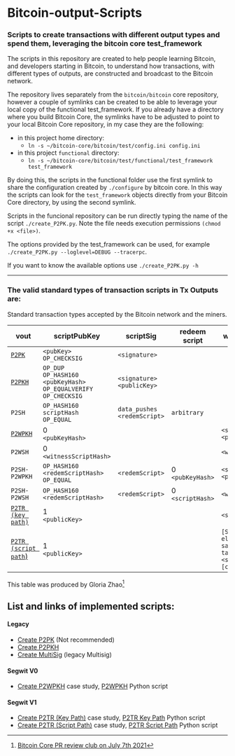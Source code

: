# Bitcoin-output-Scripts

### Scripts to create transactions with different output types and spend them, leveraging the bitcoin core test_framework

The scripts in this repository are created to help people learning Bitcoin, and developers starting in Bitcoin, to understand how transactions, with different types of outputs,  are constructed and broadcast to the Bitcoin network. 

The repository lives separately from the `bitcoin/bitcoin` core repository, however a couple of symlinks can  be created to be able to leverage your local copy of the functional test_framework. If you already have a directory where you build Bitcoin Core, the symlinks have to be adjusted to point to your local Bitcoin Core repository, in my case they are the following:
* in this project home directory: 
    * `ln -s ~/bitcoin-core/bitcoin/test/config.ini config.ini`
* in this project `functional` directory: 
    * `ln -s ~/bitcoin-core/bitcoin/test/functional/test_framework test_framework`

By doing this, the scripts in the functional folder use the first symlink to share the configuration created by `./configure` by bitcoin core. In this way the scripts can look for the `test_framework` objects directly from your Bitcoin Core directory, by using the second symlink.

Scripts in the funcional repository can be run directly typing the name of the script `./create_P2PK.py`. Note the file needs execution permissions `(chmod +x <file>)`.


The options provided by the test_framework can be used, for example `./create_P2PK.py --loglevel=DEBUG --tracerpc`. 

If you want to know the available options use `./create_P2PK.py -h`

---------------

### The valid standard types of transaction scripts in Tx Outputs are:


Standard transaction types accepted by the Bitcoin network and the miners.

| vout               	                 | scriptPubKey                                                        	            | scriptSig                   	  | redeem<br>script 	| witness-stack                                	                                |
|-------------------------------------	 |---------------------------------------------------------------------	            |-----------------------------	  |------------------	|------------------------------------------------------------------------------ |
| [`P2PK`](functional/create_P2PK.py)    | `<pubKey>`<br>`OP_CHECKSIG`                                           	        | `<signature>`                   |                  	|                                        	                                    |
| [`P2PKH`](functional/create_P2PKH.py)  | `OP_DUP`<br>`OP_HASH160`<br>`<pubKeyHash>`<br>`OP_EQUALVERIFY`<br>`OP_CHECKSIG` 	| `<signature>`<br>`<publicKey>`  |                  	|                                        	                                    |
| `P2SH`          	                     | `OP_HASH160`<br>`scriptHash`<br>`OP_EQUAL`                                	    | `data_pushes`<br>`<redemScript>`| `arbitrary`        	|                                        	                                    |
| [`P2WPKH`](functional/create_P2WPKH.py)| 0<br>`<pubKeyHash>`                                                             	|                             	  |                  	| `<signature>`<br>`<publicKey>`                                                |
| `P2WSH`              	             | 0<br>`<witnessScriptHash>`                                                      	|                             	  |                  	| `<witnessScript>`                                                             |
| `P2SH-P2WPKH`       	                 | `OP_HASH160`<br>`<redemScriptHash>`<br>`OP_EQUAL`                                | `<redemScript>`                 | 0<br>`<pubKeyHash>` | `<signature>`<br>`<publicKey>`                                                |
| `P2SH-P2WSH`         	                 | `OP_HASH160`<br>`<redemScriptHash>`                                            	| `<redemScript>`                 | 0<br>`<scriptHash>`	| `<witnessScript>`                                                             |
| [`P2TR (key path)`](functional/create_P2TR_Key_Path.py)    	             | 1<br>`<publicKey>`                                                             	|                             	  |                  	| `<signature>`                              	                                |
| [`P2TR (script path`)](functional/P2TR_Script_Path_Case_Study.md)               | 1<br>`<publicKey>`                                                             	|                             	  |                  	| `[Stack element(s) satisfying tapscript]`<br>`<script>`<br>`[control_block]`  |

This table was produced by Gloria Zhao[^1] 

## List and links of implemented scripts:

#### Legacy
* [Create P2PK](functional/create_P2PK.py) (Not recommended)
* [Create P2PKH](functional/create_P2PKH.py)
* [Create MultiSig](functional/create_MultiSig.py) (legacy Multisig)

#### Segwit V0
* [Create P2WPKH](functional/P2WPKH_Case_Study.md) case study, [P2WPKH](functional/create_P2WPKH.py) Python script

#### Segwit V1
* [Create P2TR (Key Path)](functional/P2TR_Key_path_Case_Study.md) case study, [P2TR Key Path](functional/create_P2TR_Key_Path.py) Python script
* [Create P2TR (Script Path)](functional/P2TR_Script_Path_Case_Study.md) case study, [P2TR Script Path](functional/create_P2TR_Script_Path.py) Python script

[^1]: [Bitcoin Core PR review club on July 7th 2021](https://bitcoincore.reviews/22363)
